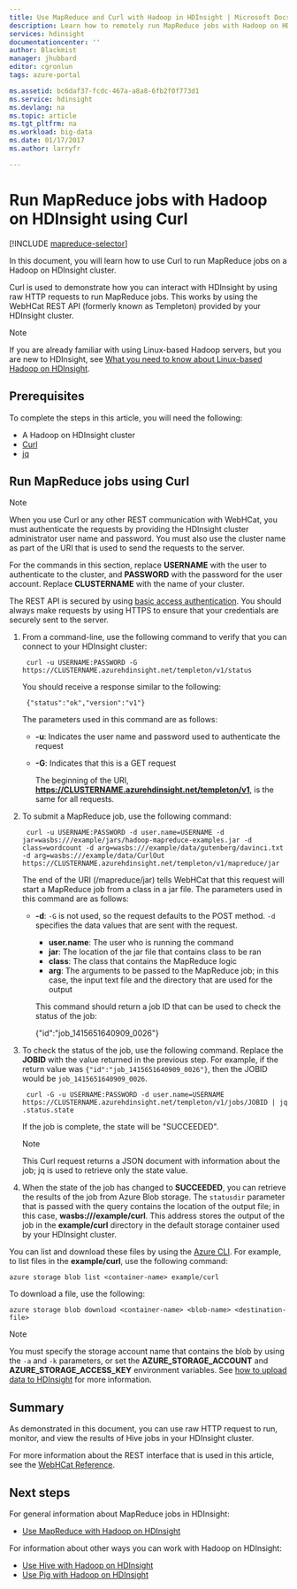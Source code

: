 ```yaml
---
title: Use MapReduce and Curl with Hadoop in HDInsight | Microsoft Docs
description: Learn how to remotely run MapReduce jobs with Hadoop on HDInsight using Curl.
services: hdinsight
documentationcenter: ''
author: Blackmist
manager: jhubbard
editor: cgronlun
tags: azure-portal

ms.assetid: bc6daf37-fcdc-467a-a8a8-6fb2f0f773d1
ms.service: hdinsight
ms.devlang: na
ms.topic: article
ms.tgt_pltfrm: na
ms.workload: big-data
ms.date: 01/17/2017
ms.author: larryfr

---
```

# Run MapReduce jobs with Hadoop on HDInsight using Curl
[!INCLUDE [mapreduce-selector](../../includes/hdinsight-selector-use-mapreduce.md)]

In this document, you will learn how to use Curl to run MapReduce jobs on a Hadoop on HDInsight cluster.

Curl is used to demonstrate how you can interact with HDInsight by using raw HTTP requests to run MapReduce jobs. This works by using the WebHCat REST API (formerly known as Templeton) provided by your HDInsight cluster.

> [!NOTE]
> If you are already familiar with using Linux-based Hadoop servers, but you are new to HDInsight, see [What you need to know about Linux-based Hadoop on HDInsight](hdinsight-hadoop-linux-information.md).


## <a id="prereq"></a>Prerequisites
To complete the steps in this article, you will need the following:

* A Hadoop on HDInsight cluster
* [Curl](http://curl.haxx.se/)
* [jq](http://stedolan.github.io/jq/)

## <a id="curl"></a>Run MapReduce jobs using Curl
> [!NOTE]
> When you use Curl or any other REST communication with WebHCat, you must authenticate the requests by providing the HDInsight cluster administrator user name and password. You must also use the cluster name as part of the URI that is used to send the requests to the server.
> 
> For the commands in this section, replace **USERNAME** with the user to authenticate to the cluster, and **PASSWORD** with the password for the user account. Replace **CLUSTERNAME** with the name of your cluster.
> 
> The REST API is secured by using [basic access authentication](http://en.wikipedia.org/wiki/Basic_access_authentication). You should always make requests by using HTTPS to ensure that your credentials are securely sent to the server.
> 
> 

1. From a command-line, use the following command to verify that you can connect to your HDInsight cluster:
   
        curl -u USERNAME:PASSWORD -G https://CLUSTERNAME.azurehdinsight.net/templeton/v1/status
   
    You should receive a response similar to the following:
   
        {"status":"ok","version":"v1"}
   
    The parameters used in this command are as follows:
   
   * **-u**: Indicates the user name and password used to authenticate the request
   * **-G**: Indicates that this is a GET request
     
     The beginning of the URI, **https://CLUSTERNAME.azurehdinsight.net/templeton/v1**, is the same for all requests.
2. To submit a MapReduce job, use the following command:
   
        curl -u USERNAME:PASSWORD -d user.name=USERNAME -d jar=wasbs:///example/jars/hadoop-mapreduce-examples.jar -d class=wordcount -d arg=wasbs:///example/data/gutenberg/davinci.txt -d arg=wasbs:///example/data/CurlOut https://CLUSTERNAME.azurehdinsight.net/templeton/v1/mapreduce/jar
   
    The end of the URI (/mapreduce/jar) tells WebHCat that this request will start a MapReduce job from a class in a jar file. The parameters used in this command are as follows:
   
   * **-d**: `-G` is not used, so the request defaults to the POST method. `-d` specifies the data values that are sent with the request.
     
     * **user.name**: The user who is running the command
     * **jar**: The location of the jar file that contains class to be ran
     * **class**: The class that contains the MapReduce logic
     * **arg**: The arguments to be passed to the MapReduce job; in this case, the input text file and the directory that are used for the output
     
     This command should return a job ID that can be used to check the status of the job:
     
       {"id":"job_1415651640909_0026"}
3. To check the status of the job, use the following command. Replace the **JOBID** with the value returned in the previous step. For example, if the return value was `{"id":"job_1415651640909_0026"}`, then the JOBID would be `job_1415651640909_0026`.
   
        curl -G -u USERNAME:PASSWORD -d user.name=USERNAME https://CLUSTERNAME.azurehdinsight.net/templeton/v1/jobs/JOBID | jq .status.state
   
    If the job is complete, the state will be "SUCCEEDED".
   
   > [!NOTE]
   > This Curl request returns a JSON document with information about the job; jq is used to retrieve only the state value.
   > 
   > 
4. When the state of the job has changed to **SUCCEEDED**, you can retrieve the results of the job from Azure Blob storage. The `statusdir` parameter that is passed with the query contains the location of the output file; in this case, **wasbs:///example/curl**. This address stores the output of the job in the **example/curl** directory in the default storage container used by your HDInsight cluster.

You can list and download these files by using the [Azure CLI](../cli-install-nodejs.md). For example, to list files in the **example/curl**, use the following command:

    azure storage blob list <container-name> example/curl

To download a file, use the following:

    azure storage blob download <container-name> <blob-name> <destination-file>

> [!NOTE]
> You must specify the storage account name that contains the blob by using the `-a` and `-k` parameters, or set the **AZURE\_STORAGE\_ACCOUNT** and **AZURE\_STORAGE\_ACCESS\_KEY** environment variables. See [how to upload data to HDInsight](hdinsight-upload-data.md) for more information.
> 
> 

## <a id="summary"></a>Summary
As demonstrated in this document, you can use raw HTTP request to run, monitor, and view the results of Hive jobs in your HDInsight cluster.

For more information about the REST interface that is used in this article, see the [WebHCat Reference](https://cwiki.apache.org/confluence/display/Hive/WebHCat+Reference).

## <a id="nextsteps"></a>Next steps
For general information about MapReduce jobs in HDInsight:

* [Use MapReduce with Hadoop on HDInsight](hdinsight-use-mapreduce.md)

For information about other ways you can work with Hadoop on HDInsight:

* [Use Hive with Hadoop on HDInsight](hdinsight-use-hive.md)
* [Use Pig with Hadoop on HDInsight](hdinsight-use-pig.md)

